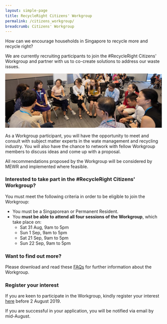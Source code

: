 ```yaml
---
layout: simple-page
title: RecycleRight Citizens' Workgroup
permalink: /citizens_workgroup/
breadcrumb: Citizens' Workgroup
---
```


How can we encourage households in Singapore to recycle more and recycle right?

We are currently recruiting participants to join the #RecycleRight Citizens' Workgroup and partner with us to co-create solutions to address our waste issues.


![photo of focus group participants](/images/workgroup.jpg)

As a Workgroup participant, you will have the opportunity to meet and consult with subject matter experts in the wate management and recycling industry. You will also have the chance to network with fellow Workgroup members to discuss ideas and come up with a proposal. 

All recommendations proposed by the Workgroup will be considered by MEWR and implemented where feasible. 


### Interested to take part in the #RecycleRight Citizens' Workgroup?

You must meet the following criteria in order to be eligible to join the Workgroup: 

* You must be a Singaporean or Permanent Resident.
* You **must be able to attend all four sessions of the Workgroup**, which take place on: 
  * Sat 31 Aug, 9am to 5pm
  * Sun 1 Sep, 9am to 5pm
  * Sat 21 Sep, 9am to 5pm
  * Sun 22 Sep, 9am to 5pm


### Want to find out more?

Please download and read these [FAQs](/images/cwfaq.pdf) for further information about the Workgroup.

### Register your interest 

If you are keen to participate in the Workgroup, kindly register your interest [here](www.form.gov.sg) before 2 August 2019.

If you are successful in your application, you will be notified via email by mid-August. 
